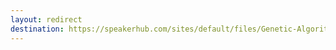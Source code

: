 ```yaml
---
layout: redirect
destination: https://speakerhub.com/sites/default/files/Genetic-Algorithms_1.pdf
---
```

